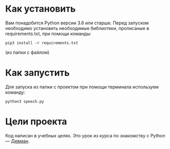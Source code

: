 # Как установить

Вам понадобится Python версии 3.6 или старше.
Перед запуском необходимо установить необходимые библиотеки, прописаные в requirements.txt, при помощи команды:
```
pip3 install -r requirements.txt
```
(из папки с файлом)

# Как запустить
Для запуска из папки с проектом при помощи терминала используем команду:
```
python3 speech.py 
```
# Цели проекта

Код написан в учебных целях. Это урок из курса по знакомству с Python — [Девман](https://dvmn.org).
